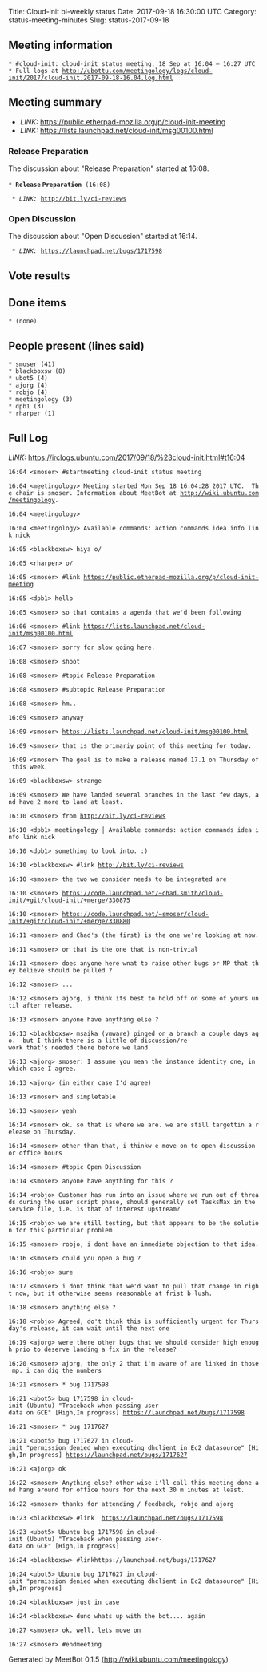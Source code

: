 Title: Cloud-init bi-weekly status
Date: 2017-09-18 16:30:00 UTC
Category: status-meeting-minutes
Slug: status-2017-09-18

Meeting information
-------------------

`* #cloud-init: cloud-init status meeting, 18 Sep at 16:04 — 16:27 UTC`\
`* Full logs at `[`http://ubottu.com/meetingology/logs/cloud-init/2017/cloud-init.2017-09-18-16.04.log.html`](http://ubottu.com/meetingology/logs/cloud-init/2017/cloud-init.2017-09-18-16.04.log.html "wikilink")

Meeting summary
---------------

* *LINK:* <https://public.etherpad-mozilla.org/p/cloud-init-meeting>
* *LINK:* <https://lists.launchpad.net/cloud-init/msg00100.html>

### Release Preparation

The discussion about "Release Preparation" started at 16:08.

`* `**`Release` `Preparation`**` (16:08)`

` * `*`LINK:`*` `[`http://bit.ly/ci-reviews`](http://bit.ly/ci-reviews)` `

### Open Discussion

The discussion about "Open Discussion" started at 16:14.

` * `*`LINK:`*` `[`https://launchpad.net/bugs/1717598`](https://launchpad.net/bugs/1717598)` `

Vote results
------------

Done items
----------

`* (none)`

People present (lines said)
---------------------------

`* smoser (41)`\
`* blackboxsw (8)`\
`* ubot5 (4)`\
`* ajorg (4)`\
`* robjo (4)`\
`* meetingology (3)`\
`* dpb1 (3)`\
`* rharper (1)`

Full Log
--------
*LINK:* <https://irclogs.ubuntu.com/2017/09/18/%23cloud-init.html#t16:04>

`16:04 <smoser> #startmeeting cloud-init status meeting`

`16:04 <meetingology> Meeting started Mon Sep 18 16:04:28 2017 UTC.  The chair is smoser. Information about MeetBot at `[`http://wiki.ubuntu.com/meetingology`](http://wiki.ubuntu.com/meetingology)`.`

`16:04 <meetingology> `

`16:04 <meetingology> Available commands: action commands idea info link nick`

`16:05 <blackboxsw> hiya o/`

`16:05 <rharper> o/`

`16:05 <smoser> #link `[`https://public.etherpad-mozilla.org/p/cloud-init-meeting`](https://public.etherpad-mozilla.org/p/cloud-init-meeting)

`16:05 <dpb1> hello`

`16:05 <smoser> so that contains a agenda that we'd been following`

`16:06 <smoser> #link `[`https://lists.launchpad.net/cloud-init/msg00100.html`](https://lists.launchpad.net/cloud-init/msg00100.html)

`16:07 <smoser> sorry for slow going here.`

`16:08 <smoser> shoot`

`16:08 <smoser> #topic Release Preparation`

`16:08 <smoser> #subtopic Release Preparation`

`16:08 <smoser> hm..`

`16:09 <smoser> anyway`

`16:09 <smoser> `[`https://lists.launchpad.net/cloud-init/msg00100.html`](https://lists.launchpad.net/cloud-init/msg00100.html)

`16:09 <smoser> that is the primariy point of this meeting for today.`

`16:09 <smoser> The goal is to make a release named 17.1 on Thursday of this week.`

`16:09 <blackboxsw> strange`

`16:09 <smoser> We have landed several branches in the last few days, and have 2 more to land at least.`

`16:10 <smoser> from `[`http://bit.ly/ci-reviews`](http://bit.ly/ci-reviews)

`16:10 <dpb1> meetingology │ Available commands: action commands idea info link nick`

`16:10 <dpb1> something to look into. :)`

`16:10 <blackboxsw> #link `[`http://bit.ly/ci-reviews`](http://bit.ly/ci-reviews)

`16:10 <smoser> the two we consider needs to be integrated are`

`16:10 <smoser> `[`https://code.launchpad.net/~chad.smith/cloud-init/+git/cloud-init/+merge/330875`](https://code.launchpad.net/~chad.smith/cloud-init/+git/cloud-init/+merge/330875)

`16:10 <smoser> `[`https://code.launchpad.net/~smoser/cloud-init/+git/cloud-init/+merge/330880`](https://code.launchpad.net/~smoser/cloud-init/+git/cloud-init/+merge/330880)

`16:11 <smoser> and Chad's (the first) is the one we're looking at now.`

`16:11 <smoser> or that is the one that is non-trivial`

`16:11 <smoser> does anyone here wnat to raise other bugs or MP that they believe should be pulled ?`

`16:12 <smoser> ...`

`16:12 <smoser> ajorg, i think its best to hold off on some of yours until after release.`

`16:13 <smoser> anyone have anything else ?`

`16:13 <blackboxsw> msaika (vmware) pinged on a branch a couple days ago.  but I think there is a little of discussion/re-work that's needed there before we land`

`16:13 <ajorg> smoser: I assume you mean the instance identity one, in which case I agree.`

`16:13 <ajorg> (in either case I'd agree)`

`16:13 <smoser> and simpletable`

`16:13 <smoser> yeah`

`16:14 <smoser> ok. so that is where we are. we are still targettin a release on Thursday.`

`16:14 <smoser> other than that, i thinkw e move on to open discussion or office hours`

`16:14 <smoser> #topic Open Discussion`

`16:14 <smoser> anyone have anything for this ?`

`16:14 <robjo> Customer has run into an issue where we run out of threads during the user script phase, should generally set TasksMax in the service file, i.e. is that of interest upstream?`

`16:15 <robjo> we are still testing, but that appears to be the solution for this particular problem`

`16:15 <smoser> robjo, i dont have an immediate objection to that idea.`

`16:16 <smoser> could you open a bug ?`

`16:16 <robjo> sure`

`16:17 <smoser> i dont think that we'd want to pull that change in right now, but it otherwise seems reasonable at frist b lush.`

`16:18 <smoser> anything else ?`

`16:18 <robjo> Agreed, do't think this is sufficiently urgent for Thursday's release, it can wait until the next one`

`16:19 <ajorg> were there other bugs that we should consider high enough prio to deserve landing a fix in the release?`

`16:20 <smoser> ajorg, the only 2 that i'm aware of are linked in those mp. i can dig the numbers`

`16:21 <smoser> * bug 1717598`

`16:21 <ubot5> bug 1717598 in cloud-init (Ubuntu) "Traceback when passing user-data on GCE" [High,In progress] `[`https://launchpad.net/bugs/1717598`](https://launchpad.net/bugs/1717598)

`16:21 <smoser> * bug 1717627`

`16:21 <ubot5> bug 1717627 in cloud-init "permission denied when executing dhclient in Ec2 datasource" [High,In progress] `[`https://launchpad.net/bugs/1717627`](https://launchpad.net/bugs/1717627)

`16:21 <ajorg> ok`

`16:22 <smoser> Anything else? other wise i'll call this meeting done and hang around for office hours for the next 30 m inutes at least.`

`16:22 <smoser> thanks for attending / feedback, robjo and ajorg`

`16:23 <blackboxsw> #link  `[`https://launchpad.net/bugs/1717598`](https://launchpad.net/bugs/1717598)

`16:23 <ubot5> Ubuntu bug 1717598 in cloud-init (Ubuntu) "Traceback when passing user-data on GCE" [High,In progress]`

`16:24 <blackboxsw> #linkhttps://launchpad.net/bugs/1717627`

`16:24 <ubot5> Ubuntu bug 1717627 in cloud-init "permission denied when executing dhclient in Ec2 datasource" [High,In progress]`

`16:24 <blackboxsw> just in case`

`16:24 <blackboxsw> duno whats up with the bot.... again`

`16:27 <smoser> ok. well, lets move on`

`16:27 <smoser> #endmeeting`

Generated by MeetBot 0.1.5 (http://wiki.ubuntu.com/meetingology)
